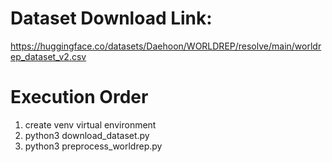 # Dataset Download Link:
https://huggingface.co/datasets/Daehoon/WORLDREP/resolve/main/worldrep_dataset_v2.csv

# Execution Order
1. create venv virtual environment
2. python3 download_dataset.py
3. python3 preprocess_worldrep.py